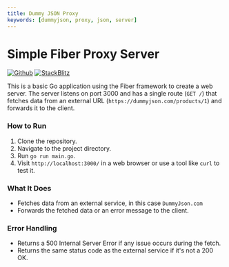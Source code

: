 ```yaml
---
title: Dummy JSON Proxy
keywords: [dummyjson, proxy, json, server]
---
```


# Simple Fiber Proxy Server

[![Github](https://img.shields.io/static/v1?label=&message=Github&color=2ea44f&style=for-the-badge&logo=github)](https://github.com/gofiber/recipes/tree/master/dummyjson) [![StackBlitz](https://img.shields.io/static/v1?label=&message=StackBlitz&color=2ea44f&style=for-the-badge&logo=StackBlitz)](https://stackblitz.com/github/gofiber/recipes/tree/master/dummyjson)

This is a basic Go application using the Fiber framework to create a web server. The server listens on port 3000 and has a single route (`GET /`) that fetches data from an external URL (`https://dummyjson.com/products/1`) and forwards it to the client.

### How to Run

1. Clone the repository.
2. Navigate to the project directory.
3. Run `go run main.go`.
4. Visit `http://localhost:3000/` in a web browser or use a tool like `curl` to test it.

### What It Does

- Fetches data from an external service, in this case `DummyJson.com`
- Forwards the fetched data or an error message to the client.

### Error Handling

- Returns a 500 Internal Server Error if any issue occurs during the fetch.
- Returns the same status code as the external service if it's not a 200 OK.

